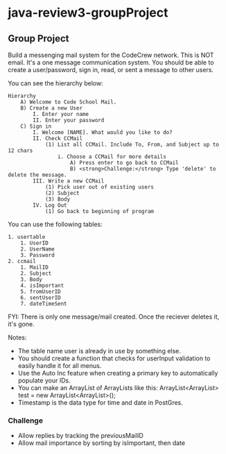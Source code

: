 # java-review3-groupProject

## Group Project
Build a messenging mail system for the CodeCrew network. This is NOT email. It's a one message communication system. You should be able to create a user/password, sign in, read, or sent a message to other users.

You can see the hierarchy below:

```
Hierarchy
    A) Welcome to Code School Mail.
    B) Create a new User
        I. Enter your name
        II. Enter your password
    C) Sign in
        I. Welcome [NAME]. What would you like to do?
        II. Check CCMail
            (1) List all CCMail. Include To, From, and Subject up to 12 chars
                i. Choose a CCMail for more details
                    A) Press enter to go back to CCMail
                    B) <strong>Challenge:</strong> Type 'delete' to delete the message.
        III. Write a new CCMail
            (1) Pick user out of existing users
            (2) Subject
            (3) Body
        IV. Log Out
            (1) Go back to beginning of program
```

You can use the following tables:
```
1. usertable
    1. UserID
    2. UserName
    3. Password
2. ccmail
    1. MailID
    2. Subject
    3. Body
    4. isImportant
    5. fromUserID
    6. sentUserID
    7. dateTimeSent
```

FYI: There is only one message/mail created. Once the reciever deletes it, it's gone.

Notes:
- The table name user is already in use by something else.
- You should create a function that checks for userInput validation to easily handle it for all menus.
- Use the Auto Inc feature when creating a primary key to automatically populate your IDs.
- You can make an ArrayList of ArrayLists like this: ArrayList<ArrayList<String>> test = new ArrayList<ArrayList<String>>();
- Timestamp is the data type for time and date in PostGres.

### Challenge
- Allow replies by tracking the previousMailID
- Allow mail importance by sorting by isImportant, then date
